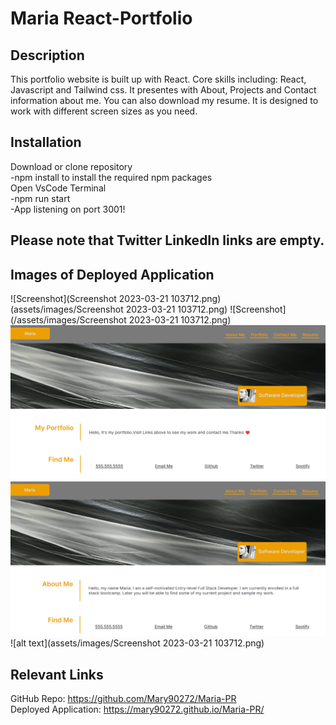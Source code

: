 # Maria React-Portfolio

## Description
 
 This portfolio website is built up with React. Core skills including: React, Javascript and Tailwind css. It presentes with About, Projects and Contact information about me. You can also download my resume. It is designed to work with different screen sizes as you need.

 ## Installation

Download or clone repository<br>
-npm install to install the required npm packages<br>
Open VsCode Terminal<br>
-npm run start<br>
-App listening on port 3001!<br>

## Please note that Twitter LinkedIn links are empty.


## Images of Deployed Application
![Screenshot](Screenshot 2023-03-21 103712.png)(assets/images/Screenshot 2023-03-21 103712.png)
![Screenshot](/assets/images/Screenshot 2023-03-21 103712.png)
![alt text](assets/images/newpage1.png)
![alt text](assets/images/newpage2.png)
![alt text](assets/images/Screenshot 2023-03-21 103712.png)
## Relevant Links

GitHub Repo: https://github.com/Mary90272/Maria-PR
<br>
Deployed Application: https://mary90272.github.io/Maria-PR/
